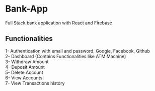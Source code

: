 
# Bank-App
Full Stack bank application with React and Firebase <br />

## Functionalities
1- Authentication with email and password, Google, Facebook, Github <br />
2- Dashboard (Contains Functionalities like ATM Machine) <br />
3- Withdraw Amount <br />
4- Deposit Amount <br />
5- Delete Account <br />
6- View Accounts <br />
7- View Transactions history <br />

